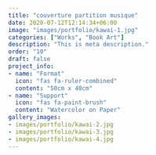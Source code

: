 ```yaml
---
title: "couverture partition musique"
date: 2020-07-12T12:14:34+06:00
image: "images/portfolio/kawai-1.jpg"
categories: ["Works", "Book Art"]
description: "This is meta description."
order: "10"
draft: false
project_info:
- name: "Format"
  icon: "fas fa-ruler-combined"
  content: "50cm x 40cm"
- name: "Support"
  icon: "fas fa-paint-brush"
  content: "Watercolor on Paper"
gallery_images:
- images/portfolio/kawai-2.jpg
- images/portfolio/kawai-3.jpg
- images/portfolio/kawai-4.jpg
---
```

